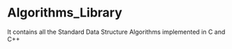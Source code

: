 Algorithms_Library
==================

It contains all the Standard Data Structure Algorithms implemented in C and C++
